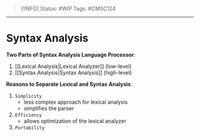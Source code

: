 > [!INFO]
> Status: #WIP 
> Tags: #CMSC124 

----
# Syntax Analysis
**Two Parts of Syntax Analysis Language Processor**:
1. [[Lexical Analysis|Lexical Analyzer]] (low-level)
2. [[Syntax Analysis|Syntax Analysis]] (high-level)

**Reasons to Separate Lexical and Syntax Analysis**:
1. `Simplicity`
	- less complex approach for lexical analysis
	- simplifies the parser
2. `Efficiency` 
	- allows optimization of the lexical analyzer
3. `Portability` 

